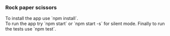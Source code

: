 <h3>Rock paper scissors</h3>
To install the app use `npm install`.<br>
To run the app try `npm start` or `npm start -s` for silent mode.
Finally to run the tests use `npm test`.
